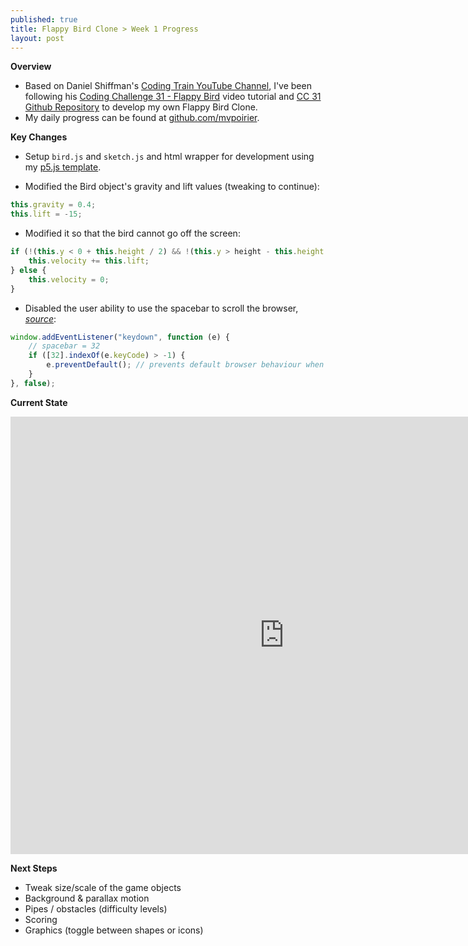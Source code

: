 ```yaml
---
published: true
title: Flappy Bird Clone > Week 1 Progress
layout: post
---
```

**Overview**
- Based on Daniel Shiffman's [Coding Train YouTube Channel](https://www.youtube.com/user/shiffman/featured), I've been following his [Coding Challenge 31 - Flappy Bird](https://www.youtube.com/watch?v=cXgA1d_E-jY) video tutorial and [CC 31 Github Repository](https://github.com/CodingTrain/Flappy-Bird-Clone) to develop my own Flappy Bird Clone.
- My daily progress can be found at [github.com/mvpoirier](https://github.com/mvpoirier/Javascript/tree/master/flappyBirdClones).

**Key Changes**
- Setup `bird.js` and `sketch.js` and html wrapper for development using my [p5.js template](https://github.com/mvpoirier/Javascript/tree/master/p5-js-template).

- Modified the Bird object's gravity and lift values (tweaking to continue):
```javascript
this.gravity = 0.4;
this.lift = -15;
```

- Modified it so that the bird cannot go off the screen:
```javascript
if (!(this.y < 0 + this.height / 2) && !(this.y > height - this.height / 2)) {
    this.velocity += this.lift;
} else {
    this.velocity = 0;
}
```

- Disabled the user ability to use the spacebar to scroll the browser, *[source](https://stackoverflow.com/questions/8916620/disable-arrow-key-scrolling-in-users-browser)*:
```javascript
window.addEventListener("keydown", function (e) {
    // spacebar = 32
    if ([32].indexOf(e.keyCode) > -1) {
        e.preventDefault(); // prevents default browser behaviour when interacting with p5.js
    }
}, false);
```

**Current State**
<!--Added additional pixels to width and height to remove iframe scrolling -->
<iframe 
width="875" height="700"
frameborder="0" 
src="https://raw.githack.com/mvpoirier/Javascript/master/flappyBirdClones/WEEK1/flappybird_mp.html">
</iframe>

**Next Steps**
- Tweak size/scale of the game objects
- Background & parallax motion
- Pipes / obstacles (difficulty levels)
- Scoring
- Graphics (toggle between shapes or icons)
